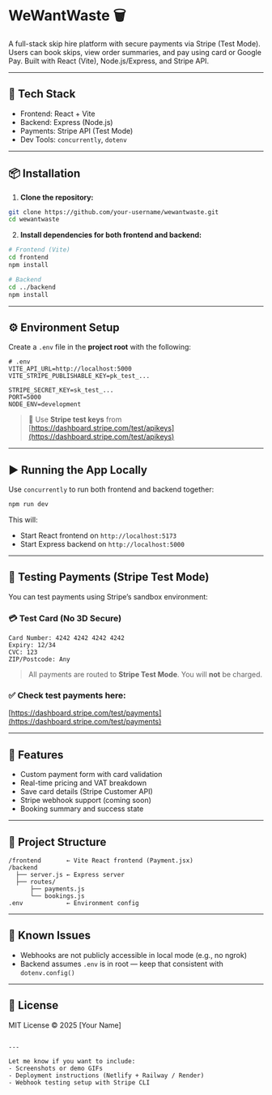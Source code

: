 # WeWantWaste 🗑️

A full-stack skip hire platform with secure payments via Stripe (Test Mode). Users can book skips, view order summaries, and pay using card or Google Pay. Built with React (Vite), Node.js/Express, and Stripe API.

---

## 🚀 Tech Stack

- Frontend: React + Vite
- Backend: Express (Node.js)
- Payments: Stripe API (Test Mode)
- Dev Tools: `concurrently`, `dotenv`

---

## 📦 Installation

1. **Clone the repository:**

```bash
git clone https://github.com/your-username/wewantwaste.git
cd wewantwaste
````

2. **Install dependencies for both frontend and backend:**

```bash
# Frontend (Vite)
cd frontend
npm install

# Backend
cd ../backend
npm install
```

---

## ⚙️ Environment Setup

Create a `.env` file in the **project root** with the following:

```env
# .env
VITE_API_URL=http://localhost:5000
VITE_STRIPE_PUBLISHABLE_KEY=pk_test_...

STRIPE_SECRET_KEY=sk_test_...
PORT=5000
NODE_ENV=development
```

> 🔐 Use **Stripe test keys** from [https://dashboard.stripe.com/test/apikeys](https://dashboard.stripe.com/test/apikeys)

---

## ▶️ Running the App Locally

Use `concurrently` to run both frontend and backend together:

```bash
npm run dev
```

This will:

* Start React frontend on `http://localhost:5173`
* Start Express backend on `http://localhost:5000`

---

## 🧪 Testing Payments (Stripe Test Mode)

You can test payments using Stripe’s sandbox environment:

### 💳 Test Card (No 3D Secure)

```text
Card Number: 4242 4242 4242 4242
Expiry: 12/34
CVC: 123
ZIP/Postcode: Any
```

> All payments are routed to **Stripe Test Mode**. You will **not** be charged.

### ✅ Check test payments here:

[https://dashboard.stripe.com/test/payments](https://dashboard.stripe.com/test/payments)

---

## 🧠 Features

* Custom payment form with card validation
* Real-time pricing and VAT breakdown
* Save card details (Stripe Customer API)
* Stripe webhook support (coming soon)
* Booking summary and success state

---

## 📂 Project Structure

```
/frontend       ← Vite React frontend (Payment.jsx)
/backend
  ├── server.js ← Express server
  ├── routes/
      ├── payments.js
      └── bookings.js
.env            ← Environment config
```

---

## 🚧 Known Issues

* Webhooks are not publicly accessible in local mode (e.g., no ngrok)
* Backend assumes `.env` is in root — keep that consistent with `dotenv.config()`

---

## 📝 License

MIT License © 2025 \[Your Name]

```

---

Let me know if you want to include:
- Screenshots or demo GIFs
- Deployment instructions (Netlify + Railway / Render)
- Webhook testing setup with Stripe CLI
